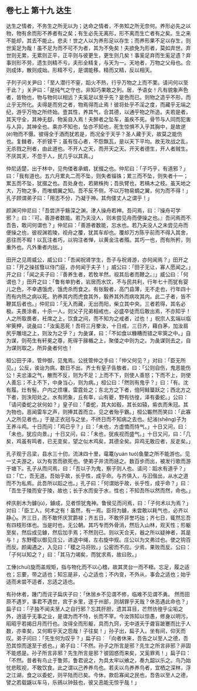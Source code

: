 ## 卷七上 第十九 达生

达生之情者，不务生之所无以为；达命之情者，不务知之所无奈何。养形必先之以物，物有余而形不养者有之矣；有生必先无离形，形不离而生亡者有之矣。生之来不能却，其去不能止。悲夫！世之人以为养形足以存生；而养形果不足以存生，则世奚足为哉！虽不足为而不可不为者，其为不免矣！夫欲免为形者，莫如弃世。弃世则无累，无累则正平，正平则与彼更生，更生则几矣！事奚足弃而生奚足遗？弃事则形不劳，遗生则精不亏。夫形全精复，与天为一。天地者，万物之父母也。合则成体，散则成始。形精不亏，是谓能移。精而又精，反以相天。

子列子问关尹曰：「至人潜行不窒，蹈火不热，行乎万物之上而不栗。请问何以至于此？」关尹曰：「是纯气之守也，非知巧果敢之列。居，予语女！凡有貌象声色者，皆物也，物与物何以相远？夫奚足以至乎先？是色而已。则物之造乎不形，而止乎无所化。夫得是而穷之者，物焉得而止焉！彼将处乎不淫之度，而藏乎无端之纪，游乎万物之所终始。壹其性，养其气，合其德，以通乎物之所造。夫若是者，其天守全，其神无郄，物奚自入焉！夫醉者之坠车，虽疾不死。骨节与人同而犯害与人异，其神全也。乘亦不知也，坠亦不知也，死生惊惧不入乎其胸中，是故遻(è)物而不慑。彼得全于酒而犹若是，而况全于天乎？圣人藏于天，故莫之能伤也。复雠者，不折镆干；虽有忮心者，不怨飘瓦，是以天下平均。故无攻战之乱，无杀戮之刑者，由此道也。不开人之天，而开天之天。开天者德生，开人者贼生。不厌其天，不忽于人，民几乎以其真。」

仲尼适楚，出于林中，见佝偻者承蜩，犹掇之也。仲尼曰：「子巧乎，有道邪？」曰：「我有道也。五六月累丸二而不坠，则失者锱铢；累三而不坠，则失者十一；累五而不坠，犹掇之也。吾处身也，若厥株拘；吾执臂也，若槁木之枝。虽天地之大，万物之多，而唯蜩翼之知。吾不反不侧，不以万物易蜩之翼，何为而不得！」孔子顾谓弟子曰：「用志不分，乃凝于神。其佝偻丈人之谓乎！」

颜渊问仲尼曰：「吾尝济乎觞深之渊，津人操舟若神。吾问焉，曰：『操舟可学邪？』曰：『可。善游者数能。若乃夫没人，则未尝见舟而便操之也。』吾问焉而不吾告，敢问何谓也？」仲尼曰：「善游者数能，忘水也。若乃夫没人之未尝见舟而便操之也，彼视渊若陵，视舟之覆，犹其车却也。覆却万方陈乎前而不得入其舍，恶往而不暇！以瓦注者巧，以钩注者惮，以黄金注者殙。其巧一也，而有所矜，则重外也。凡外重者内拙。」

田开之见周威公，威公曰：「吾闻祝肾学生，吾子与祝肾游，亦何闻焉？」田开之曰：「开之操拔篲以侍门庭，亦何闻于夫子！」威公曰：「田子无让，寡人愿闻之。」开之曰：「闻之夫子曰：『善养生者，若牧羊然，视其后者而鞭之。』」威公曰：「何谓也？」田开之曰：「鲁有单豹者，岩居而水饮，不与民共利，行年七十而犹有婴儿之色，不幸遇饿虎，饿虎杀而食之。有张毅者，高门县薄，无不走也，行年四十而有内热之病以死。豹养其内而虎食其外，毅养其外而病攻其内。此二子者，皆不鞭其后者也。」仲尼曰：「无入而藏，无出而阳，柴立其中央。三者若得，其名必极。夫畏涂者，十杀一人，则父子兄弟相戒也，必盛卒徒而后敢出焉，不亦知乎！人之所取畏者，衽席之上，饮食之间，而不知为之戒者，过也！」祝宗人玄端以临牢筴柙，说彘曰：「汝奚恶死！吾将三月豢汝，十日戒，三日齐，藉白茅，加汝肩尻乎雕俎之上，则汝为之乎？」为彘谋，曰：「不如食以糠糟而错之牢筴之中。」自为谋，则苟生有轩冕之尊，死得于腞楯之上，聚偻之中则为之。为彘谋则去之，自为谋则取之，所异彘者何也！

桓公田于泽，管仲御，见鬼焉。公抚管仲之手曰：「仲父何见？」对曰：「臣无所见。」公反，诶诒为病，数日不出。齐士有皇子告敖者，曰：「公则自伤，鬼恶能伤公！夫忿滀之气，散而不反，则为不足；上而不下，则使人善怒；下而不上，则使人善忘；不上不下，中身当心，则为病。」桓公曰：「然则有鬼乎？」曰：「有。沈有履。灶有髻。户内之烦壤，雷霆处之；东北方之下者，倍阿鲑蠪跃之；西北方之下者，则泆阳处之。水有罔象，丘有峷，山有夔，野有彷徨，泽有委蛇。」公曰：「请问委蛇之状何如？」皇子曰：「委蛇，其大如毂，其长如辕，紫衣而朱冠。其为物也，恶闻雷车之声，则捧其首而立。见之者殆乎霸。」桓公辴然而笑曰：「此寡人之所见者也。」于是正衣冠与之坐，不终日而不知病之去也。纪渻(shěng)子为王养斗鸡。十日而问：「鸡已乎？」曰：「未也，方虚憍而恃气。」十日又问，曰：「未也，犹应向景。」十日又问，曰：「未也，犹疾视而盛气。」十日又问，曰：「几矣，鸡虽有鸣者，已无变矣，望之似木鸡矣，其德全矣。异鸡无敢应者，反走矣。」

孔子观于吕梁，县水三十仞，流沫四十里，鼋鼍(yuán tuó)鱼鳖之所不能游也。见一丈夫游之，以为有苦而欲死也。使弟子并流而拯之。数百步而出，被发行歌而游于塘下。孔子从而问焉，曰：「吾以子为鬼，察子则人也。请问：蹈水有道乎？」曰：「亡，吾无道。吾始乎故，长乎性，成乎命。与齐俱入，与汩偕出，从水之道而不为私焉。此吾所以蹈之也。」孔子曰：「何谓始乎故，长乎性，成乎命？」曰：「吾生于陵而安于陵，故也；长于水而安于水，性也；不知吾所以然而然，命也。」

梓庆削木为鐻(jù)，鐻成，见者惊犹鬼神。鲁侯见而问焉，曰：「子何术以为焉？」对曰：「臣工人，何术之有！虽然，有一焉。臣将为鐻，未尝敢以耗气也，必齐以静心。齐三日，而不敢怀庆赏爵禄；齐五日，不敢怀非誉巧拙；齐七日，辄然忘吾有四枝形体也。当是时也，无公朝。其巧专而外骨消，然后入山林，观天性；形躯至矣，然后成见鐻，然后加手焉；不然则已。则以天合天，器之所以疑神者，其是与！」东野稷以御见庄公，进退中绳，左右旋中规。庄公以为文弗过也。使之钩百而反。颜阖遇之，入见曰：「稷之马将败。」公密而不应。少焉，果败而反。公曰：「子何以知之？」曰：「其马力竭矣，而犹求焉，故曰败。」

工倕(chuí)旋而盖规矩，指与物化而不以心稽，故其灵台一而不桎。忘足，履之适也；忘要，带之适也；知忘是非，心之适也；不内变，不外从，事会之适也；始乎适而未尝不适者，忘适之适也。

有孙休者，踵门而诧子扁庆子曰：「休居乡不见谓不修，临难不见谓不勇。 然而田原不遇岁，事君不遇世，宾于乡里，逐于州部，则胡罪乎天哉？休恶遇此命也？」扁子曰：「子独不闻夫至人之自行邪？忘其肝胆，遗其耳目，芒然彷徨乎尘垢之外，逍遥乎无事之业，是谓为而不恃，长而不宰。今汝饰知以惊愚，修身以明污，昭昭乎若揭日月而行也。汝得全而形躯，具而九窍，无中道夭于聋盲跛蹇而比于人数，亦幸矣，又何暇乎天之怨哉！子往矣！」孙子出，扁子入。坐有间，仰天而叹。弟子问曰：「先生何为叹乎？」扁子曰︰「向者休来，吾告之以至人之德，吾恐其惊而遂至于惑也。」弟子曰：「不然。孙子之所言是邪？先生之所言非邪？非固不能惑是。孙子所言非邪？先生所言是邪？彼固惑而来矣，又奚罪焉！」扁子曰：「不然。昔者有鸟止于鲁郊，鲁君说之，为具太牢以飨之，奏九韶以乐之。鸟乃始忧悲眩视，不敢饮食。此之谓以己养养鸟也。若夫以鸟养养鸟者，宜栖之深林，浮之江湖，食之以委蛇，则平陆而已矣。今休，款启寡闻之民也，吾告以至人之德，譬之若载鼷以车马，乐鴳以钟鼓也，彼又恶能无惊乎哉！」